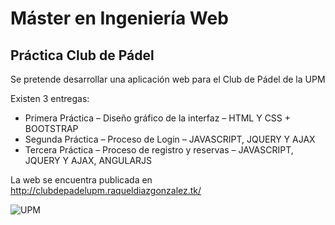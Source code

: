 # Máster en Ingeniería Web 
## Práctica Club de Pádel
Se pretende desarrollar una aplicación web para el Club de Pádel de la UPM 

Existen 3 entregas:
* Primera Práctica – Diseño gráfico de la interfaz – HTML Y CSS + BOOTSTRAP
* Segunda Práctica – Proceso de Login – JAVASCRIPT, JQUERY Y AJAX
* Tercera Práctica – Proceso de registro y reservas – JAVASCRIPT, JQUERY Y AJAX, ANGULARJS

La web se encuentra publicada en http://clubdepadelupm.raqueldiazgonzalez.tk/

![UPM](http://www.upm.es/estaticos/imagenes/comunes/universidad_politecnica_logoI.png) 
